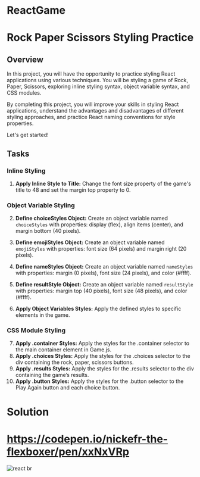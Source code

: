# ReactGame
# Rock Paper Scissors Styling Practice

## Overview

In this project, you will have the opportunity to practice styling React applications using various techniques. You will be styling a game of Rock, Paper, Scissors, exploring inline styling syntax, object variable syntax, and CSS modules.

By completing this project, you will improve your skills in styling React applications, understand the advantages and disadvantages of different styling approaches, and practice React naming conventions for style properties.

Let's get started!

## Tasks

### Inline Styling

1. **Apply Inline Style to Title:** Change the font size property of the game's title to 48 and set the margin top property to 0.

### Object Variable Styling

2. **Define choiceStyles Object:** Create an object variable named `choiceStyles` with properties: display (flex), align items (center), and margin bottom (40 pixels).
3. **Define emojiStyles Object:** Create an object variable named `emojiStyles` with properties: font size (64 pixels) and margin right (20 pixels).
4. **Define nameStyles Object:** Create an object variable named `nameStyles` with properties: margin (0 pixels), font size (24 pixels), and color (#ffff).
5. **Define resultStyle Object:** Create an object variable named `resultStyle` with properties: margin top (40 pixels), font size (48 pixels), and color (#ffff).

6. **Apply Object Variables Styles:** Apply the defined styles to specific elements in the game.

### CSS Module Styling

7. **Apply .container Styles:** Apply the styles for the .container selector to the main container element in Game.js.
8. **Apply .choices Styles:** Apply the styles for the .choices selector to the div containing the rock, paper, scissors buttons.
9. **Apply .results Styles:** Apply the styles for the .results selector to the div containing the game’s results.
10. **Apply .button Styles:** Apply the styles for the .button selector to the Play Again button and each choice button.

# Solution 

# https://codepen.io/nickefr-the-flexboxer/pen/xxNxVRp
![react br](https://github.com/nickefr/ReactGame/assets/73330890/1b43b6da-ee45-4643-85f7-43bf113777bf)

